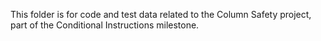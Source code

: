 This folder is for code and test data related to the Column Safety project, part of the Conditional Instructions milestone.